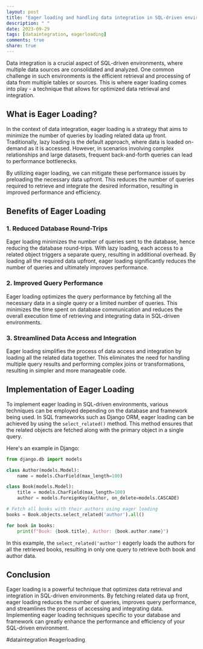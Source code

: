 ```yaml
---
layout: post
title: "Eager loading and handling data integration in SQL-driven environments"
description: " "
date: 2023-09-29
tags: [dataintegration, eagerloading]
comments: true
share: true
---
```


Data integration is a crucial aspect of SQL-driven environments, where multiple data sources are consolidated and analyzed. One common challenge in such environments is the efficient retrieval and processing of data from multiple tables or sources. This is where eager loading comes into play - a technique that allows for optimized data retrieval and integration.

## What is Eager Loading?

In the context of data integration, eager loading is a strategy that aims to minimize the number of queries by loading related data up front. Traditionally, lazy loading is the default approach, where data is loaded on-demand as it is accessed. However, in scenarios involving complex relationships and large datasets, frequent back-and-forth queries can lead to performance bottlenecks.

By utilizing eager loading, we can mitigate these performance issues by preloading the necessary data upfront. This reduces the number of queries required to retrieve and integrate the desired information, resulting in improved performance and efficiency.

## Benefits of Eager Loading

### 1. Reduced Database Round-Trips

Eager loading minimizes the number of queries sent to the database, hence reducing the database round-trips. With lazy loading, each access to a related object triggers a separate query, resulting in additional overhead. By loading all the required data upfront, eager loading significantly reduces the number of queries and ultimately improves performance.

### 2. Improved Query Performance

Eager loading optimizes the query performance by fetching all the necessary data in a single query or a limited number of queries. This minimizes the time spent on database communication and reduces the overall execution time of retrieving and integrating data in SQL-driven environments.

### 3. Streamlined Data Access and Integration

Eager loading simplifies the process of data access and integration by loading all the related data together. This eliminates the need for handling multiple query results and performing complex joins or transformations, resulting in simpler and more manageable code.

## Implementation of Eager Loading

To implement eager loading in SQL-driven environments, various techniques can be employed depending on the database and framework being used. In SQL frameworks such as Django ORM, eager loading can be achieved by using the `select_related()` method. This method ensures that the related objects are fetched along with the primary object in a single query.

Here's an example in Django:

```python
from django.db import models

class Author(models.Model):
    name = models.CharField(max_length=100)

class Book(models.Model):
    title = models.CharField(max_length=100)
    author = models.ForeignKey(Author, on_delete=models.CASCADE)

# Fetch all books with their authors using eager loading
books = Book.objects.select_related('author').all()

for book in books:
    print(f"Book: {book.title}, Author: {book.author.name}")
```

In this example, the `select_related('author')` eagerly loads the authors for all the retrieved books, resulting in only one query to retrieve both book and author data.

## Conclusion

Eager loading is a powerful technique that optimizes data retrieval and integration in SQL-driven environments. By fetching related data up front, eager loading reduces the number of queries, improves query performance, and streamlines the process of accessing and integrating data. Implementing eager loading techniques specific to your database and framework can greatly enhance the performance and efficiency of your SQL-driven environment.

#dataintegration #eagerloading